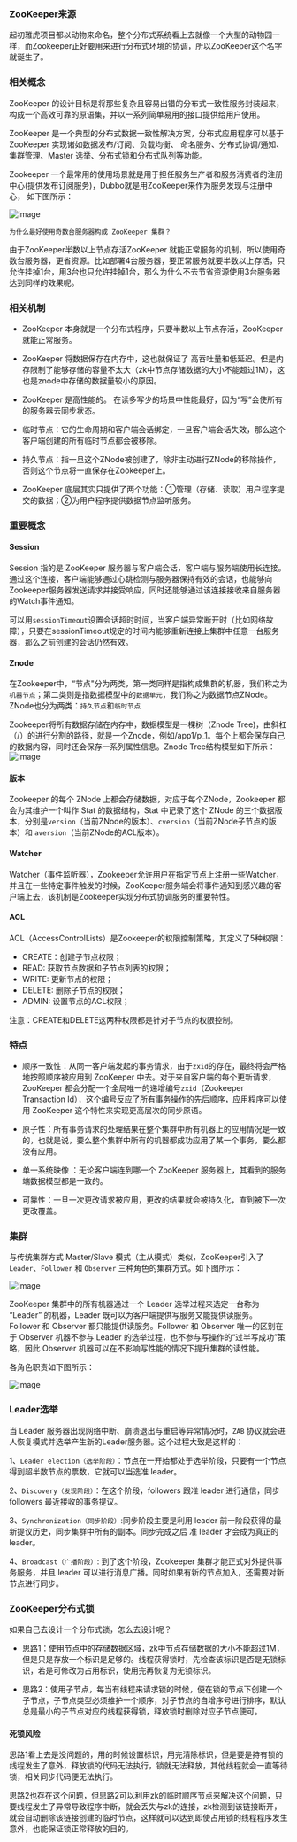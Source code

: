 ### ZooKeeper来源
起初雅虎项目都以动物来命名，整个分布式系统看上去就像一个大型的动物园一样，而Zookeeper正好要用来进行分布式环境的协调，所以ZooKeeper这个名字就诞生了。

### 相关概念
ZooKeeper 的设计目标是将那些复杂且容易出错的分布式一致性服务封装起来，构成一个高效可靠的原语集，并以一系列简单易用的接口提供给用户使用。  

ZooKeeper 是一个典型的分布式数据一致性解决方案，分布式应用程序可以基于 ZooKeeper 实现诸如数据发布/订阅、负载均衡、
命名服务、分布式协调/通知、集群管理、Master 选举、分布式锁和分布式队列等功能。  

Zookeeper 一个最常用的使用场景就是用于担任服务生产者和服务消费者的注册中心(提供发布订阅服务)，Dubbo就是用ZooKeeper来作为服务发现与注册中心，
如下图所示：  

![image](https://github.com/islongfei/Blog/blob/master/images/ZooKeeper%E5%8E%9F%E7%90%86.jpg)

`为什么最好使用奇数台服务器构成 ZooKeeper 集群？`  

由于ZooKeeper半数以上节点存活ZooKeeper 就能正常服务的机制，所以使用奇数台服务器，更省资源。比如部署4台服务器，要正常服务就要半数以上存活，只允许挂掉1台，用3台也只允许挂掉1台，那么为什么不去节省资源使用3台服务器达到同样的效果呢。  


### 相关机制
* ZooKeeper 本身就是一个分布式程序，只要半数以上节点存活，ZooKeeper 就能正常服务。  

* ZooKeeper 将数据保存在内存中，这也就保证了 高吞吐量和低延迟。但是内存限制了能够存储的容量不太大（zk中节点存储数据的大小不能超过1M），这也是znode中存储的数据量较小的原因。  

* ZooKeeper 是高性能的。 在读多写少的场景中性能最好，因为“写”会使所有的服务器去同步状态。  

* 临时节点：它的生命周期和客户端会话绑定，一旦客户端会话失效，那么这个客户端创建的所有临时节点都会被移除。  

* 持久节点：指一旦这个ZNode被创建了，除非主动进行ZNode的移除操作，否则这个节点将一直保存在Zookeeper上。  

* ZooKeeper 底层其实只提供了两个功能：①管理（存储、读取）用户程序提交的数据；②为用户程序提供数据节点监听服务。  

### 重要概念
#### Session
Session 指的是 ZooKeeper 服务器与客户端会话，客户端与服务端使用长连接。
通过这个连接，客户端能够通过心跳检测与服务器保持有效的会话，也能够向Zookeeper服务器发送请求并接受响应，同时还能够通过该连接接收来自服务器的Watch事件通知。  

可以用`sessionTimeout`设置会话超时时间，当客户端异常断开时（比如网络故障），只要在sessionTimeout规定的时间内能够重新连接上集群中任意一台服务器，那么之前创建的会话仍然有效。  

#### Znode
在Zookeeper中，“节点"分为两类，第一类同样是指构成集群的机器，我们称之为`机器节点`；第二类则是指数据模型中的`数据单元`，我们称之为数据节点ZNode。ZNode也分为两类：`持久节点`和`临时节点` 

Zookeeper将所有数据存储在内存中，数据模型是一棵树（Znode Tree)，由斜杠（/）的进行分割的路径，就是一个Znode，例如/app1/p_1。每个上都会保存自己的数据内容，同时还会保存一系列属性信息。Znode Tree结构模型如下所示：  
![image](https://github.com/islongfei/Blog/blob/master/images/ZooKeeper%E8%8A%82%E7%82%B9%E6%A8%A1%E5%9E%8B.jpg)

#### 版本
Zookeeper 的每个 ZNode 上都会存储数据，对应于每个ZNode，Zookeeper 都会为其维护一个叫作 Stat 的数据结构，Stat 中记录了这个 ZNode 的三个数据版本，分别是`version`（当前ZNode的版本）、`cversion`（当前ZNode子节点的版本）和 `aversion`（当前ZNode的ACL版本）。  

#### Watcher
Watcher（事件监听器），Zookeeper允许用户在指定节点上注册一些Watcher，并且在一些特定事件触发的时候，ZooKeeper服务端会将事件通知到感兴趣的客户端上去，该机制是Zookeeper实现分布式协调服务的重要特性。  

#### ACL
ACL（AccessControlLists）是Zookeeper的权限控制策略，其定义了5种权限： 

* CREATE：创建子节点权限； 
* READ: 获取节点数据和子节点列表的权限；
* WRITE: 更新节点的权限；
* DELETE: 删除子节点的权限；
* ADMIN: 设置节点的ACL权限； 

注意：CREATE和DELETE这两种权限都是针对子节点的权限控制。 

### 特点

* 顺序一致性：从同一客户端发起的事务请求，由于`zxid`的存在，最终将会严格地按照顺序被应用到 ZooKeeper 中去。对于来自客户端的每个更新请求，ZooKeeper 都会分配一个全局唯一的递增编号`zxid`（Zookeeper Transaction Id），这个编号反应了所有事务操作的先后顺序，应用程序可以使用 ZooKeeper 这个特性来实现更高层次的同步原语。   

* 原子性：所有事务请求的处理结果在整个集群中所有机器上的应用情况是一致的，也就是说，要么整个集群中所有的机器都成功应用了某一个事务，要么都没有应用。 

* 单一系统映像 ：无论客户端连到哪一个 ZooKeeper 服务器上，其看到的服务端数据模型都是一致的。  

* 可靠性：一旦一次更改请求被应用，更改的结果就会被持久化，直到被下一次更改覆盖。  

### 集群
与传统集群方式 Master/Slave 模式（主从模式）类似，ZooKeeper引入了`Leader`、`Follower` 和 `Observer` 三种角色的集群方式。如下图所示：   

![image](https://github.com/islongfei/Blog/blob/master/images/ZooKeeper%E9%9B%86%E7%BE%A4%E6%A8%A1%E5%BC%8F.jpg)  

ZooKeeper 集群中的所有机器通过一个 Leader 选举过程来选定一台称为 “Leader” 的机器，Leader 既可以为客户端提供写服务又能提供读服务。  
Follower 和 Observer 都只能提供读服务。Follower 和 Observer 唯一的区别在于 Observer 机器不参与 Leader 的选举过程，也不参与写操作的“过半写成功”策略，因此 Observer 机器可以在不影响写性能的情况下提升集群的读性能。  

各角色职责如下图所示：  

![image](https://github.com/islongfei/Blog/blob/master/images/ZooKeeper%E8%A7%92%E8%89%B2.jpg)  

### Leader选举
当 Leader 服务器出现网络中断、崩溃退出与重启等异常情况时，`ZAB` 协议就会进人恢复模式并选举产生新的Leader服务器。这个过程大致是这样的：  

1、`Leader election（选举阶段）`：节点在一开始都处于选举阶段，只要有一个节点得到超半数节点的票数，它就可以当选准 leader。  

2、`Discovery（发现阶段）`：在这个阶段，followers 跟准 leader 进行通信，同步 followers 最近接收的事务提议。  

3、`Synchronization（同步阶段）`:同步阶段主要是利用 leader 前一阶段获得的最新提议历史，同步集群中所有的副本。同步完成之后 准 leader 才会成为真正的 leader。  

4、`Broadcast（广播阶段）`: 到了这个阶段，Zookeeper 集群才能正式对外提供事务服务，并且 leader 可以进行消息广播。同时如果有新的节点加入，还需要对新节点进行同步。

### ZooKeeper分布式锁
如果自己去设计一个分布式锁，怎么去设计呢？  

* 思路1：使用节点中的存储数据区域，zk中节点存储数据的大小不能超过1M，但是只是存放一个标识是足够的。线程获得锁时，先检查该标识是否是无锁标识，若是可修改为占用标识，使用完再恢复为无锁标识。  

* 思路2：使用子节点，每当有线程来请求锁的时候，便在锁的节点下创建一个子节点，子节点类型必须维护一个顺序，对子节点的自增序号进行排序，默认总是最小的子节点对应的线程获得锁，释放锁时删除对应子节点便可。

#### 死锁风险  
思路1看上去是没问题的，用的时候设置标识，用完清除标识，但是要是持有锁的线程发生了意外，释放锁的代码无法执行，锁就无法释放，其他线程就会一直等待锁，相关同步代码便无法执行。  

思路2也存在这个问题，但思路2可以利用zk的临时顺序节点来解决这个问题，只要线程发生了异常导致程序中断，就会丢失与zk的连接，zk检测到该链接断开，就会自动删除该链接创建的临时节点，这样就可以达到即使占用锁的线程程序发生意外，也能保证锁正常释放的目的。










